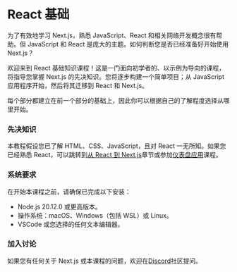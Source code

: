 # React 基础

<!-- To effectively learn Next.js, it helps to be familiar with JavaScript, React, and related web development concepts. But JavaScript and React are vast topics. How do you know when you're ready to start using Next.js? -->

为了有效地学习 Next.js，熟悉 JavaScript、React 和相关网络开发概念很有帮助。但 JavaScript 和 React 是庞大的主题。如何判断您是否已经准备好开始使用 Next.js？

<!-- Welcome to the React Foundations course! This beginner-friendly, example-led course will guide you through the prerequisite knowledge for Next.js. You will build a simple project step-by-step; starting with a JavaScript application, then migrating it to React and Next.js. -->

欢迎来到 React 基础知识课程！这是一门面向初学者的、以示例为导向的课程，将指导您掌握 Next.js 的先决知识。您将逐步构建一个简单项目；从 JavaScript 应用程序开始，然后将其迁移到 React 和 Next.js。

<!-- Each section builds on the previous one, so you can choose where to start depending on what you already know. -->

每个部分都建立在前一个部分的基础上，因此你可以根据自己的了解程度选择从哪里开始。

<!-- ### Prerequisite knowledge -->

### 先决知识

<!-- This tutorial assumes knowledge of HTML, CSS, JavaScript, and no knowledge of React. If you're already familiar with React, you can skip to the [From React to Next.js](https://nextjs.org/learn/react-foundations/from-react-to-nextjs) chapter or take [Dashboard App](https://nextjs.org/learn/dashboard-app) course. -->

本教程假设您已了解 HTML、CSS、JavaScript，且对 React 一无所知。如果您已经熟悉 React，可以跳转到[从 React 到 Next.js](https://nextjs.org/learn/react-foundations/from-react-to-nextjs)章节或参加[仪表盘应用](https://nextjs.org/learn/dashboard-app)课程。

<!-- ### System requirements -->

### 系统要求

<!-- Before you start this course, make sure you have the following installed: -->

在开始本课程之前，请确保已完成以下安装：

<!-- 
- Node.js 20.12.0 or later installed.
- Operating systems: macOS, Windows (including WSL), or Linux.
- VSCode or another text editor of your choice.
-->

- Node.js 20.12.0 或更高版本。
- 操作系统：macOS、Windows（包括 WSL）或 Linux。
- VSCode 或您选择的任何文本编辑器。

<!-- ### Join the conversation -->

### 加入讨论

<!-- If you have questions about anything related to Next.js or this course, you're welcome to ask our community on [Discord](https://discord.gg/Q3AsD4efFC). -->

如果您有任何关于 Next.js 或本课程的问题，欢迎在[Discord](https://discord.gg/Q3AsD4efFC)社区提问。
